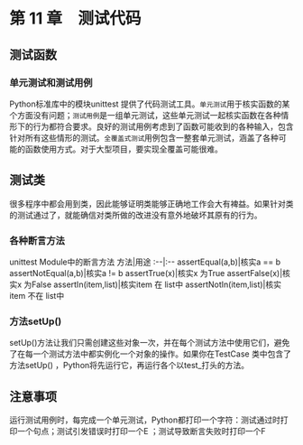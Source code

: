 # 第 11 章　测试代码
## 测试函数
### 单元测试和测试用例
Python标准库中的模块unittest 提供了代码测试工具。`单元测试`用于核实函数的某个方面没有问题；`测试用例`是一组单元测试，这些单元测试一起核实函数在各种情形下的行为都符合要求。良好的测试用例考虑到了函数可能收到的各种输入，包含针对所有这些情形的测试。`全覆盖式测试`用例包含一整套单元测试，涵盖了各种可能的函数使用方式。对于大型项目，要实现全覆盖可能很难。

## 测试类
很多程序中都会用到类，因此能够证明类能够正确地工作会大有裨益。如果针对类的测试通过了，就能确信对类所做的改进没有意外地破坏其原有的行为。
### 各种断言方法
unittest Module中的断言方法
方法|用途
:--|:--
assertEqual(a,b)|核实a == b
assertNotEqual(a,b)|核实a != b
assertTrue(x)|核实x 为True
assertFalse(x)|核实x 为False
assertIn(item,list)|核实item 在 list中
assertNotIn(item,list)|核实item 不在 list中

### 方法setUp()
setUp()方法让我们只需创建这些对象一次，并在每个测试方法中使用它们，避免了在每一个测试方法中都实例化一个对象的操作。如果你在TestCase 类中包含了方法setUp() ，Python将先运行它，再运行各个以test_打头的方法。

## 注意事项
运行测试用例时，每完成一个单元测试，Python都打印一个字符：测试通过时打印一个句点；测试引发错误时打印一个E ；测试导致断言失败时打印一个F